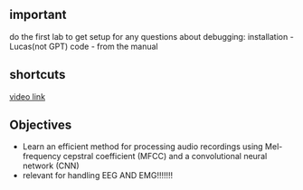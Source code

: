 ## important
do the first lab to get setup
for any questions about debugging:
installation - Lucas(not GPT)
code - from the manual
## shortcuts
[video link](https://learning.edx.org/course/course-v1:ArmEducationX+EDARMXML.6x+2T2022/block-v1:ArmEducationX+EDARMXML.6x+2T2022+type@sequential+block@f2b0d11ae05d447f95d4f1a85e16ce59/block-v1:ArmEducationX+EDARMXML.6x+2T2022+type@vertical+block@ba9c2b83d7884c699d9b1b8aa13c308c)

## Objectives
- Learn an efficient method for processing audio recordings using Mel-frequency cepstral coefficient (MFCC) and a convolutional neural network (CNN)
- relevant for handling EEG AND EMG!!!!!!!
